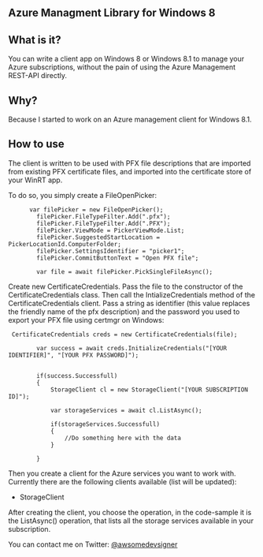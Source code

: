 ## Azure Managment Library for Windows 8 ##

## What is it? ##

You can write a client app on Windows 8 or Windows 8.1 to manage your Azure subscriptions, without the pain of using the Azure Management REST-API directly.

## Why? ##

Because I started to work on an Azure management client for Windows 8.1.

## How to use ##

The client is written to be used with PFX file descriptions that are imported from existing PFX certificate files, and imported into the certificate store of your WinRT app.

To do so, you simply create a FileOpenPicker:

          var filePicker = new FileOpenPicker();
            filePicker.FileTypeFilter.Add(".pfx");
            filePicker.FileTypeFilter.Add(".PFX");
            filePicker.ViewMode = PickerViewMode.List;
            filePicker.SuggestedStartLocation = PickerLocationId.ComputerFolder;
            filePicker.SettingsIdentifier = "picker1";
            filePicker.CommitButtonText = "Open PFX file";

			var file = await filePicker.PickSingleFileAsync();

Create new CertificateCredentials. Pass the file to the constructor of the CertificateCredentials class. Then call the IntializeCredentials method of the CertificateCredentials client. Pass a string as identifier (this value replaces the friendly name of the pfx description) and the password you used to export your PFX file using certmgr on Windows:

     CertificateCredentials creds = new CertificateCredentials(file);

            var success = await creds.InitializeCredentials("[YOUR IDENTIFIER]", "[YOUR PFX PASSWORD]");

            
            if(success.Successfull)
            {
                StorageClient cl = new StorageClient("[YOUR SUBSCRIPTION ID]");
                                             
                var storageServices = await cl.ListAsync();

                if(storageServices.Successfull)
                {
					//Do something here with the data
                }

            }

Then you create a client for the Azure services you want to work with. Currently there are the following clients available (list will be updated):

- StorageClient

After creating the client, you choose the operation, in the code-sample it is the ListAsync() operation, that lists all the storage services available in your subscription.

You can contact me on Twitter: [@awsomedevsigner](https://twitter.com/AWSOMEDEVSIGNER "@awsomedevsigner")

